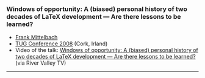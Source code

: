 

### Windows of opportunity: A (biased) personal history of two decades of LaTeX development — Are there lessons to be learned?

+ [Frank Mittelbach]({{site.baseurl}}/about/team/#frank-mittelbach)
+ [TUG Conference 2008](https://tug.org/tug2008/) (Cork, Irland)
+ Video of the talk: [Windows of opportunity: A (biased) personal history of two decades of LaTeX development — Are there lessons to be learned?](http://www.zeeba.tv/two-decades-of-latex-development/)  (via River Valley TV)

***


